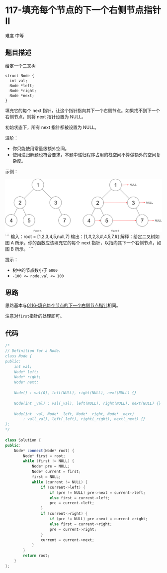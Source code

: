 # 117-填充每个节点的下一个右侧节点指针II

难度 中等



## 题目描述

给定一个二叉树
```
struct Node {
  int val;
  Node *left;
  Node *right;
  Node *next;
}
```
填充它的每个 next 指针，让这个指针指向其下一个右侧节点。如果找不到下一个右侧节点，则将 next 指针设置为 NULL。

初始状态下，所有 next 指针都被设置为 NULL。

进阶：

- 你只能使用常量级额外空间。
- 使用递归解题也符合要求，本题中递归程序占用的栈空间不算做额外的空间复杂度。


示例：

<img src="./images/117_sample.png" style="zoom:50%;" />
```
输入：root = [1,2,3,4,5,null,7]
输出：[1,#,2,3,#,4,5,7,#]
解释：给定二叉树如图 A 所示，你的函数应该填充它的每个 next 指针，以指向其下一个右侧节点，如图 B 所示。
```

提示：

- 树中的节点数小于 `6000`
- `-100 <= node.val <= 100`



## 思路

思路基本与[0116-填充每个节点的下一个右侧节点指针](0116-填充每个节点的下一个右侧节点指针.md)相同。

注意对`first`指针的处理即可。



## 代码

```c++
/*
// Definition for a Node.
class Node {
public:
    int val;
    Node* left;
    Node* right;
    Node* next;

    Node() : val(0), left(NULL), right(NULL), next(NULL) {}

    Node(int _val) : val(_val), left(NULL), right(NULL), next(NULL) {}

    Node(int _val, Node* _left, Node* _right, Node* _next)
        : val(_val), left(_left), right(_right), next(_next) {}
};
*/

class Solution {
public:
    Node* connect(Node* root) {
        Node* first = root;
        while (first != NULL) {
            Node* pre = NULL;
            Node* current = first;
            first = NULL;
            while (current != NULL) {
                if (current->left) {
                    if (pre != NULL) pre->next = current->left;
                    else first = current->left;
                    pre = current->left;
                }
                if (current->right) {
                    if (pre != NULL) pre->next = current->right;
                    else first = current->right;
                    pre = current->right;
                }
                current = current->next;
            }
        }
        return root;
    }
};
```

